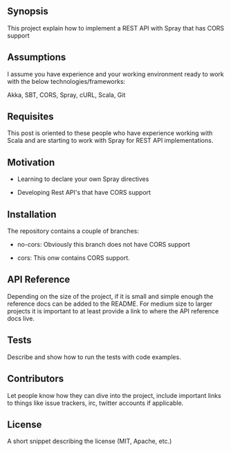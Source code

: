 ## Synopsis

This project explain how to implement a REST API with Spray that has CORS support

## Assumptions

I assume you have experience and your working environment ready to work with the below technologies/frameworks:

Akka, SBT, CORS, Spray, cURL, Scala, Git

## Requisites

This post is oriented to these people who have experience working with Scala and are starting to work with Spray for REST API implementations.

## Motivation

* Learning to declare your own Spray directives

* Developing Rest API's that have CORS support

## Installation

The repository contains a couple of branches:

* no-cors: Obviously this branch does not have CORS support

* cors: This onw contains CORS support.

## API Reference

Depending on the size of the project, if it is small and simple enough the reference docs can be added to the README. For medium size to larger projects it is important to at least provide a link to where the API reference docs live.

## Tests

Describe and show how to run the tests with code examples.

## Contributors

Let people know how they can dive into the project, include important links to things like issue trackers, irc, twitter accounts if applicable.

## License

A short snippet describing the license (MIT, Apache, etc.)